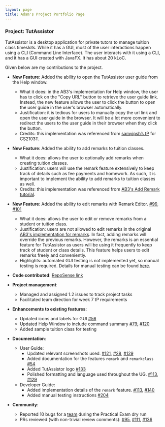 ```yaml
---
layout: page
title: Adam's Project Portfolio Page
---
```


### Project: TutAssistor

TutAssistor is a desktop application for private tutors to manage tuition class timeslots. While it has a GUI, most of the user interactions happen using a CLI (Command Line Interface). The user interacts with it using a CLI, and it has a GUI created with JavaFX. It has about 20 kLoC.

Given below are my contributions to the project.

* **New Feature**: Added the ability to open the TutAssistor user guide from the Help window.
  * What it does: in the AB3's implementation for Help window, the user has to click on the "Copy URL" button to retrieve the user guide link. Instead, the new feature allows the user to click the button to open the user guide in the user's browser automatically.
  * Justification: it is tedious for users to manually copy the url link and open the user guide in the browser. It will be a lot more convenient to redirect the users to the user guide in their browser when they click the button.
  * Credits: this implementation was referenced from [samyipsh’s tP](https://github.com/samyipsh/tp) for CS2103T.

* **New Feature**: Added the ability to add remarks to tuition classes.
  * What it does: allows the user to optionally add remarks when creating tuition classes. 
  * Justification: users will use the remark feature extensively to keep track of details such as fee payments and homework. As such, it is important to implement the ability to add remarks to tuition classes as well.
  * Credits: this implementation was referenced from [AB3's Add Remark tutorial](https://nus-cs2103-ay2122s1.github.io/tp/tutorials/AddRemark.html).

* **New Feature**: Added the ability to edit remarks with Remark Editor. [\#99](https://github.com/AY2122S1-CS2103T-T12-4/tp/pull/99), [\#101](https://github.com/AY2122S1-CS2103T-T12-4/tp/pull/101)
  * What it does: allows the user to edit or remove remarks from a student or tuition class.
  * Justification: users are not allowed to edit remarks in the original [AB3's implementation for remarks](https://nus-cs2103-ay2122s1.github.io/tp/tutorials/AddRemark.html). In fact, adding remarks will override the previous remarks. However, the remarks is an essential feature for TutAssistor as users will be using it frequently to keep track of student or class details. This feature helps users to edit remarks freely and conveniently.
  * Highlights: automated GUI testing is not implemented yet, so manual testing is required. Details for manual testing can be found [here](https://ay2122s1-cs2103t-t12-4.github.io/tp/DeveloperGuide.html#editing-remarks).

* **Code contributed**: [RepoSense link](https://nus-cs2103-ay2122s1.github.io/tp-dashboard/?search=&sort=groupTitle&sortWithin=title&timeframe=commit&mergegroup=&groupSelect=groupByRepos&breakdown=true&checkedFileTypes=docs~functional-code~test-code~other&since=2021-09-17&tabOpen=true&tabType=authorship&tabAuthor=adam-ky&tabRepo=AY2122S1-CS2103T-T12-4%2Ftp%5Bmaster%5D&authorshipIsMergeGroup=false&authorshipFileTypes=docs~functional-code~test-code~other&authorshipIsBinaryFileTypeChecked=false)

* **Project management**:
  * Managed and assigned 1.2 issues to track project tasks
  * Facilitated team direction for week 7 tP requirements

* **Enhancements to existing features**:
  * Updated icons and labels for GUI [\#56](https://github.com/AY2122S1-CS2103T-T12-4/tp/pull/56)
  * Updated Help Window to include command summary [\#79](https://github.com/AY2122S1-CS2103T-T12-4/tp/pull/79), [\#120](https://github.com/AY2122S1-CS2103T-T12-4/tp/pull/120/files)
  * Added sample tuition class for testing

* **Documentation**:
  * User Guide:
    * Updated relevant screenshots used. [\#121](https://github.com/AY2122S1-CS2103T-T12-4/tp/pull/121), [\#28](https://github.com/AY2122S1-CS2103T-T12-4/tp/pull/28), [\#129](https://github.com/AY2122S1-CS2103T-T12-4/tp/pull/129)
    * Added documentation for the features `remark` and `remarkclass` [\#54](https://github.com/AY2122S1-CS2103T-T12-4/tp/pull/54/files)
    * Added TutAssistor logo [\#133](https://github.com/AY2122S1-CS2103T-T12-4/tp/pull/133/files)
    * Polished formatting and language used throughout the UG. [\#113](https://github.com/AY2122S1-CS2103T-T12-4/tp/pull/113/files), [\#129](https://github.com/AY2122S1-CS2103T-T12-4/tp/pull/129/files)
  * Developer Guide:
    * Added implementation details of the `remark` feature. [\#113](https://github.com/AY2122S1-CS2103T-T12-4/tp/pull/113/files), [\#140](https://github.com/AY2122S1-CS2103T-T12-4/tp/pull/140)
    * Added manual testing instructions [\#204](https://github.com/AY2122S1-CS2103T-T12-4/tp/pull/204)

* **Community**:
  * Reported 10 bugs for a [team](https://github.com/AY2122S1-CS2103T-T10-3/tp) during the Practical Exam dry run 
  * PRs reviewed (with non-trivial review comments): [\#95](https://github.com/AY2122S1-CS2103T-T12-4/tp/pull/95), [\#111](https://github.com/AY2122S1-CS2103T-T12-4/tp/pull/111), [\#136](https://github.com/AY2122S1-CS2103T-T12-4/tp/pull/136)

